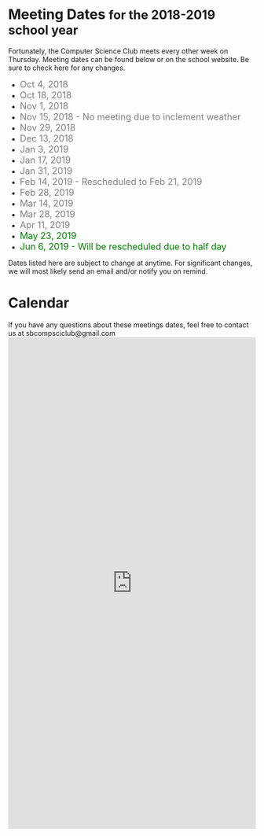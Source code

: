 # <span class="ap-txt">Meeting Dates <p style="display: inline; font-size: 25px">for the 2018-2019 school year</p></span>
Fortunately, the Computer Science Club meets every other week on Thursday. Meeting dates can be found below or on the school website. Be sure to check here for any changes.

- <font style="color: gray;font-size: 130%">Oct 4, 2018</font>
- <font style="color: gray;font-size: 130%">Oct 18, 2018</font>
- <font style="color: gray;font-size: 130%">Nov 1, 2018</font>
- <font style="color: gray;font-size: 130%">Nov 15, 2018 - No meeting due to inclement weather</font>
- <font style="color: gray;font-size: 130%">Nov 29, 2018</font>
- <font style="color: gray;font-size: 130%">Dec 13, 2018</font>
- <font style="color: gray;font-size: 130%">Jan 3, 2019</font>
- <font style="color: gray;font-size: 130%">Jan 17, 2019</font>
- <font style="color: gray;font-size: 130%">Jan 31, 2019</font>
- <font style="color: gray;font-size: 130%">Feb 14, 2019 - Rescheduled to Feb 21, 2019</font>
- <font style="color: gray;font-size: 130%">Feb 28, 2019</font>
- <font style="color: gray;font-size: 130%">Mar 14, 2019</font>
- <font style="color: gray;font-size: 130%">Mar 28, 2019</font>
- <font style="color: gray;font-size: 130%">Apr 11, 2019</font>
- <font style="color: green;font-size: 130%">May 23, 2019</font>
- <font style="color: green;font-size: 130%">Jun 6, 2019 - Will be rescheduled due to half day</font>

Dates listed here are subject to change at <span draggable="true">anytime</span>. For significant changes, we will most likely send an email and/or notify you on remind.

<p></p>

# Calendar
<p>
    <div class="alert alert-warning" role="alert">If you have any questions about these meetings dates, feel free to contact us at sbcompsciclub@gmail.com</div>
    <iframe src="https://calendar.google.com/calendar/embed?showTitle=0&amp;showPrint=0&amp;showTabs=0&amp;showCalendars=0&amp;showTz=0&amp;height=600&amp;wkst=1&amp;bgcolor=%23ffffff&amp;src=sbcompsciclub%40gmail.com&amp;color=%232952A3&amp;ctz=America%2FNew_York" style="border-width: 0; opacity: 0.90;" width="100%" height="1000" frameborder="0" scrolling="no" allowtransparency="true"></iframe>
</p>
